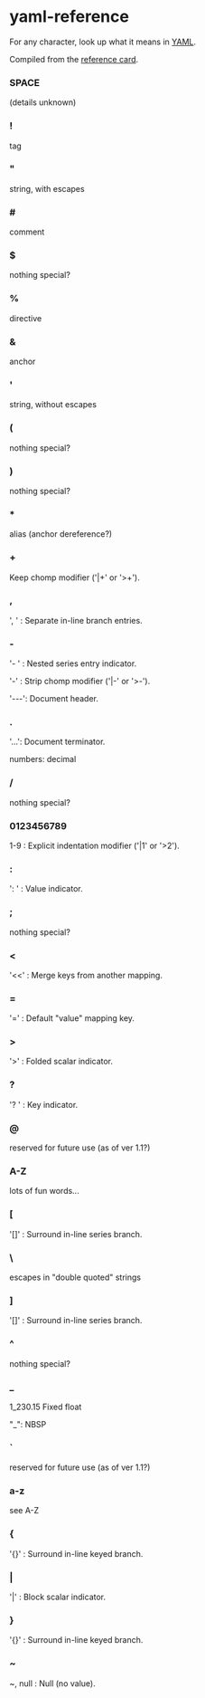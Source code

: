 yaml-reference
==============

For any character, look up what it means in [YAML](http://yaml.org/).

Compiled from the [reference card](http://www.yaml.org/refcard.html).

### SPACE

(details unknown)

### !

tag

### "

string, with escapes

### \# #

comment

### $

nothing special?

### %

directive

### &

anchor

### '

string, without escapes

### (

nothing special?

### )

nothing special?

### *

alias (anchor dereference?)

### +

Keep chomp modifier ('|+' or '>+').

### ,

', ' : Separate in-line branch entries.

### -

'- ' : Nested series entry indicator.

'-'  : Strip chomp modifier ('|-' or '>-').

'---': Document header.

### .

'...': Document terminator.

numbers: decimal

### /

nothing special?

### 0123456789

1-9  : Explicit indentation modifier ('|1' or '>2').

### :

': ' : Value indicator.

### ;

nothing special?

### <

'<<' : Merge keys from another mapping.

### =

'='  : Default "value" mapping key.

### >

'>'  : Folded scalar indicator.

### ?

'? ' : Key indicator.

### @

reserved for future use (as of ver 1.1?)

### A-Z

lots of fun words...

### [

'[]' : Surround in-line series branch.

### \

escapes in "double quoted" strings

### ]

'[]' : Surround in-line series branch.

### ^

nothing special?

### _

1_230.15 Fixed float

"\_": NBSP

### `

reserved for future use (as of ver 1.1?)

### a-z

see A-Z

### {

'{}' : Surround in-line keyed branch.

### |

'|'  : Block scalar indicator.

### }

'{}' : Surround in-line keyed branch.

### ~

~, null : Null (no value).
